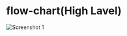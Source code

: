 # flow-chart(High Lavel)
![Screenshot 1](https://user-images.githubusercontent.com/42884425/143047269-7e6245d3-7c49-4ea3-8ccc-ab67078a9d2d.jpg)


